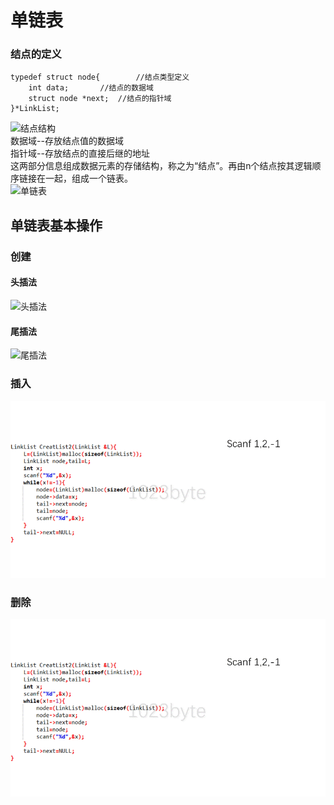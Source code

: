 # 单链表

### 结点的定义
```
typedef struct node{		//结点类型定义
	int data;		//结点的数据域
	struct node *next;	//结点的指针域
}*LinkList;
```
![结点结构](https://gitee.com/badgit/badcode/raw/master/DS/image/001.jpg)  
数据域--存放结点值的数据域  
指针域--存放结点的直接后继的地址  
这两部分信息组成数据元素的存储结构，称之为“结点”。再由n个结点按其逻辑顺序链接在一起，组成一个链表。  
![单链表](https://gitee.com/badgit/badcode/raw/master/DS/image/002.jpg)   

## 单链表基本操作
### 创建
#### 头插法
![头插法](https://gitee.com/badgit/badcode/raw/master/DS/image/g01.gif)  
#### 尾插法
![尾插法](https://gitee.com/badgit/badcode/raw/master/DS/image/g02.gif)  
### 插入
![头插法](https://github.com/1023byte/Learning-DataStructure-Algorithm/blob/master/DataStructure-Algorithm/image/g02.gif)
### 删除
![头插法](https://github.com/1023byte/Learning-DataStructure-Algorithm/blob/master/DataStructure-Algorithm/image/g02.gif)
